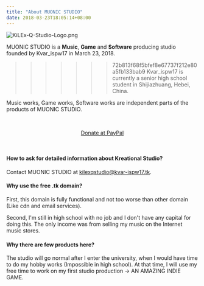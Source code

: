 ```yaml
---
title: "About MUONIC STUDIO"
date: 2018-03-23T18:05:14+08:00
---
```


![KiLEx-Q-Studio-Logo.png](/images/KiLEx-Q-Studio-Logo.png)

MUONIC STUDIO is a **Music**, **Game** and **Software** producing studio founded by Kvar\_ispw17 in March 23, 2018.
>>>>>>> 72b813f68f5bfef8e67737f212e80a5fb133bab9
Kvar\_ispw17 is currently a senior high school student in Shijiazhuang, Hebei, China.

Music works, Game works, Software works are independent parts of the products of MUONIC STUDIO.

<br/>

<p align="center">
<a href="https://www.paypal.me/kilexqstudio" target="_blank">Donate at PayPal</a>
</p>
<br/>

#### How to ask for detailed information about Kreational Studio?

Contact MUONIC STUDIO at [kilexqstudio@kvar-ispw17.tk](mailto:kilexqstudio@kvar-ispw17.tk).

#### Why use the free .tk domain?

First, this domain is fully functional and not too worse than other domain (Like cdn and email services).

Second, I'm still in high school with no job and I don't have any capital for doing this. The only income was from selling my music on the Internet music stores.

#### Why there are few products here?

The studio will go normal after I enter the university, when I would have time to do my hobby works (Impossible in high school). At that time, I will use my free time to work on my first studio production -> AN AMAZING INDIE GAME.
